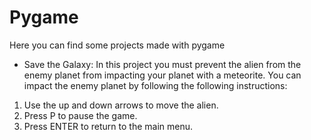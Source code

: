# Pygame
Here you can find some projects made with pygame

* Save the Galaxy:
In this project you must prevent the alien from the enemy planet from impacting your planet with a meteorite. You can impact the enemy planet by following the following instructions:
1. Use the up and down arrows to move the alien.
2. Press P to pause the game.
3. Press ENTER to return to the main menu.
